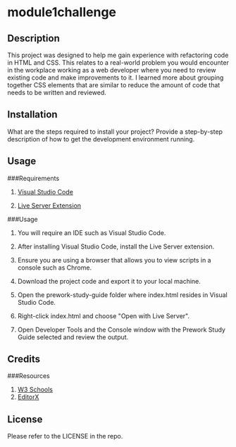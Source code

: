 # module1challenge

## Description

This project was designed to help me gain experience with refactoring code in HTML and CSS.
This relates to a real-world problem you would encounter in the workplace working as a web developer where you need to review existing code and make improvements to it.
I learned more about grouping together CSS elements that are similar to reduce the amount of code that needs to be written and reviewed.

## Installation

What are the steps required to install your project? Provide a step-by-step description of how to get the development environment running.

## Usage

###Requirements

1. [Visual Studio Code](https://code.visualstudio.com/download)

2. [Live Server Extension](https://marketplace.visualstudio.com/items?itemName=ritwickdey.LiveServer)

###Usage

1. You will require an IDE such as Visual Studio Code.

2. After installing Visual Studio Code, install the Live Server extension.

3. Ensure you are using a browser that allows you to view scripts in a console such as Chrome.

4. Download the project code and export it to your local machine.

5. Open the prework-study-guide folder where index.html resides in Visual Studio Code.

6. Right-click index.html and choose "Open with Live Server".

7. Open Developer Tools and the Console window with the Prework Study Guide selected and review the output.

## Credits

###Resources
1. [W3 Schools](https://www.w3schools.com/)
2. [EditorX](https://www.editorx.com/shaping-design/article/resize-image-css)

## License

Please refer to the LICENSE in the repo.
